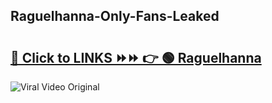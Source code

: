 
 ## Raguelhanna-Only-Fans-Leaked

# <h2><a href="https://clipsfans.com/Raguelhanna&ref=git">🔗 Click to LINKS ⏩⏩ 👉 🟢 Raguelhanna </a></h2>

<a href="https://clipsfans.com/Raguelhanna&ref=git" rel="nofollow" data-target="animated-image.originalLink"><img src="https://i.ibb.co.com/xMMVF88/686577567.gif" alt="Viral Video Original" style="max-width: 100%; display: inline-block;" data-target="animated-image.originalImage"></a>

